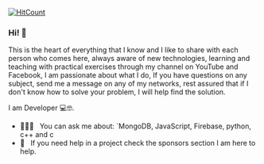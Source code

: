 [![HitCount](https://komarev.com/ghpvc/?username=manudevcode&label=Profile%20views&color=60dae2&style=flat)](https://github.com/anakix)
### Hi! 👋 

This is the heart of everything that I know and I like to share with each person who comes here, always aware of new technologies, learning and teaching with practical exercises through my channel on YouTube and Facebook, I am passionate about what I do, If you have questions on any subject, send me a message on any of my networks, rest assured that if I don't know how to solve your problem, I will help find the solution.

I am Developer 💻🤓.

- 👨🏽‍💻 &nbsp; You can ask me about: `MongoDB, JavaScript, Firebase, python, c++ and c
- 🤝 &nbsp; If you need help in a project check the sponsors section I am here to help.
